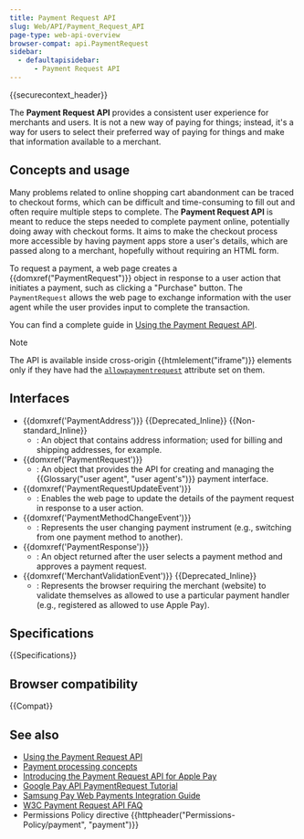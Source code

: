 ```yaml
---
title: Payment Request API
slug: Web/API/Payment_Request_API
page-type: web-api-overview
browser-compat: api.PaymentRequest
sidebar:
  - defaultapisidebar:
      - Payment Request API
---
```


{{securecontext_header}}

The **Payment Request API** provides a consistent user experience for merchants and users. It is not a new way of paying for things; instead, it's a way for users to select their preferred way of paying for things and make that information available to a merchant.

## Concepts and usage

Many problems related to online shopping cart abandonment can be traced to checkout forms, which can be difficult and time-consuming to fill out and often require multiple steps to complete. The **Payment Request API** is meant to reduce the steps needed to complete payment online, potentially doing away with checkout forms. It aims to make the checkout process more accessible by having payment apps store a user's details, which are passed along to a merchant, hopefully without requiring an HTML form.

To request a payment, a web page creates a {{domxref("PaymentRequest")}} object in response to a user action that initiates a payment, such as clicking a "Purchase" button. The `PaymentRequest` allows the web page to exchange information with the user agent while the user provides input to complete the transaction.

You can find a complete guide in [Using the Payment Request API](/en-US/docs/Web/API/Payment_Request_API/Using_the_Payment_Request_API).

> [!NOTE]
> The API is available inside cross-origin {{htmlelement("iframe")}} elements only if they have had the [`allowpaymentrequest`](/en-US/docs/Web/HTML/Reference/Elements/iframe#allowpaymentrequest) attribute set on them.

## Interfaces

- {{domxref('PaymentAddress')}} {{Deprecated_Inline}} {{Non-standard_Inline}}
  - : An object that contains address information; used for billing and shipping addresses, for example.
- {{domxref('PaymentRequest')}}
  - : An object that provides the API for creating and managing the {{Glossary("user agent", "user agent's")}} payment interface.
- {{domxref('PaymentRequestUpdateEvent')}}
  - : Enables the web page to update the details of the payment request in response to a user action.
- {{domxref('PaymentMethodChangeEvent')}}
  - : Represents the user changing payment instrument (e.g., switching from one payment method to another).
- {{domxref('PaymentResponse')}}
  - : An object returned after the user selects a payment method and approves a payment request.
- {{domxref('MerchantValidationEvent')}} {{Deprecated_Inline}}
  - : Represents the browser requiring the merchant (website) to validate themselves as allowed to use a particular payment handler (e.g., registered as allowed to use Apple Pay).

## Specifications

{{Specifications}}

## Browser compatibility

{{Compat}}

## See also

- [Using the Payment Request API](/en-US/docs/Web/API/Payment_Request_API/Using_the_Payment_Request_API)
- [Payment processing concepts](/en-US/docs/Web/API/Payment_Request_API/Concepts)
- [Introducing the Payment Request API for Apple Pay](https://webkit.org/blog/8182/introducing-the-payment-request-api-for-apple-pay/)
- [Google Pay API PaymentRequest Tutorial](https://developers.google.com/pay/api/web/guides/paymentrequest/tutorial)
- [Samsung Pay Web Payments Integration Guide](https://developer.samsung.com/internet/android/web-payments-integration-guide.html)
- [W3C Payment Request API FAQ](https://github.com/w3c/payment-request-info/wiki/FAQ)
- Permissions Policy directive {{httpheader("Permissions-Policy/payment", "payment")}}
